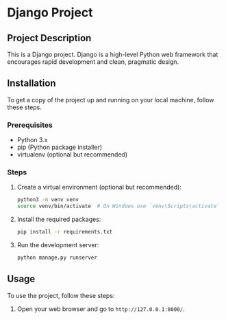 # Django Project

## Project Description

This is a Django project. Django is a high-level Python web framework that encourages rapid development and clean, pragmatic design.

## Installation

To get a copy of the project up and running on your local machine, follow these steps.

### Prerequisites

- Python 3.x
- pip (Python package installer)
- virtualenv (optional but recommended)

### Steps

1. Create a virtual environment (optional but recommended):

   ```bash
   python3 -m venv venv
   source venv/bin/activate  # On Windows use `venv\Scripts\activate`
   ```

2. Install the required packages:

   ```bash
   pip install -r requirements.txt
   ```

3. Run the development server:
   ```bash
   python manage.py runserver
   ```

## Usage

To use the project, follow these steps:

1. Open your web browser and go to `http://127.0.0.1:8000/`.
